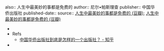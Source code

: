 also:: 人生中最美妙的事都是免费的
author:: 尼尔•帕斯理查
publisher:: 中国华侨出版社
published-date:: 
source:: [人生中最美妙的事都是免费的 (豆瓣)](https://book.douban.com/subject/27067823/); [人生中最美妙的事都是免费的 (豆瓣)](https://book.douban.com/subject/10563327/)

-
- Refs
  - [中国华侨出版社到底是怎样的一个出版社？ - 知乎](https://www.zhihu.com/question/477627750)
-